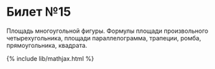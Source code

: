 # Билет №15
Площадь многоугольной фигуры. Формулы площади произвольного четырехугольника, площади параллелограмма, трапеции, ромба, прямоугольника, квадрата.




{% include lib/mathjax.html %}